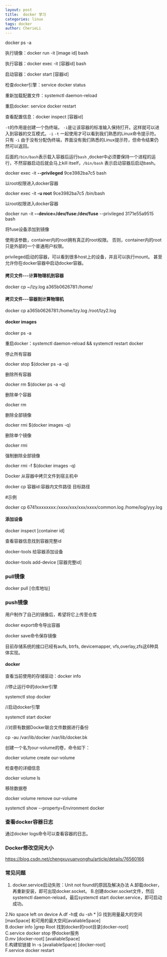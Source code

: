 ```yaml
---
layout: post
title:  docker 学习
categories: linux
tags: docker
author: CherieLi
---
```


docker ps -a

执行镜像：docker run -it [image id] bash

执行容器：docker exec -it [容器id] bash

启动容器：docker start [容器id]

检查docker引擎：service docker status

重新加载配置文件：systemctl daemon-reload

重启docker: service docker restart

查看配置信息：docker inspect [容器id]

 

`-t`的作用是创建一个伪终端， `-i`是让该容器的标准输入保持打开。这样就可以进入到容器的交互模式。`-i` `-t` 一起使用才可以看到我们熟悉的Linux命令提示符。只有 `-i` 由于没有分配伪终端，界面没有我们熟悉的Linux提示符，但命令结果仍然可以返回。

后面的`/bin/bash`表示载入容器后运行`bash` ,docker中必须要保持一个进程的运行，不然容器启动后就会马上kill itself，`/bin/bash` 表示启动容器后启动bash。



docker exec -it **--privileged** 9ce3982ba7c5 bash 

以root权限进入docker容器

docker exec -it **-u root** 9ce3982ba7c5 /bin/bash

以root权限进入docker容器

docker run -it **--device=/dev/fuse:/dev/fuse** --privileged  3171e55a9515 bash

将fuse设备添加到镜像

使用该参数，container内的root拥有真正的root权限。
 否则，container内的root只是外部的一个普通用户权限。

privileged启动的容器，可以看到很多host上的设备，并且可以执行mount。
 甚至允许你在docker容器中启动docker容器。

#### 拷贝文件---计算物理机到容器

docker cp ~/lzy.log a365b0626781:/home/

 

#### 拷贝文件---容器到计算物理机

docker cp a365b0626781:/home/lzy.log /root/lzy2.log



#### docker images

docker ps -a

 

重启docker：systemctl daemon-reload && systemctl restart docker

 

停止所有容器

docker stop $(docker ps -a -q)

 

删除所有容器

docker rm $(docker ps -a -q)

 

删除单个容器

docker rm <container id>

 

删除全部镜像

docker rmi $(docker images -q)

删除单个镜像

docker rmi <image id>

强制删除全部镜像

docker rmi -f $(docker images -q)

 

Docker 从容器中拷贝文件到宿主机中

docker cp 容器id:容器内文件路径 目标路径

\#示例

docker cp 6741xxxxxxxx:/xxxx/xxx/xxx/xxxx/common.log /home/log/yyy.log



#### 添加设备

 docker inspect [container id]

查看容器信息找到容器完整id

docker-tools 给容器添加设备

docker-tools add-device [容器完整id] 

### pull镜像

docker pull [仓库地址]

### push镜像

用户制作了自己的镜像后，希望将它上传至仓库

docker export命令导出容器

docker save命令保存镜像

 目前存储系统的接口已经有aufs, btrfs, devicemapper, vfs,overlay,zfs这6种具体实现。

#### docker

查看当前使用的存储驱动：docker info

//停止运行中的docker引擎

systemctl stop docker

 

//启动docker引擎

systemctl start docker

 

//对原有数据Docker联合文件数据进行备份

cp -au /var/lib/docker /var/lib/docker.bk

 

创建一个名为our-volume的卷，命令如下：

docker volume create our-volume

 

检查卷的详细信息

docker volume ls

 

移除数据卷

docker volume remove our-volume

 

systemctl show --property=Environment docker

### 查看docker容器日志

通过docker logs命令可以查看容器的日志。

### Docker修改空间大小

https://blog.csdn.net/chengxuyuanyonghu/article/details/76560166

### 常见问题
1. docker.service启动失败：Unit not found的原因及解决办法
   A.卸载docker，再重新安装，即可出现docker.socket。
   B.创建docker.socket文件，然后systemctl daemon-reload，最后systemctl start docker.service，即可启动成功。
 
2.No space left on device
   A.df -h或 du -sh * |G 找到用量最大的空间[maxSpace] 和可用的最大空间[avaliableSpace]  
   B.docker info |grep Root 找到docker的root目录[docker-root]  
   C.service docker stop 停docker服务  
   D.mv [docker-root] [avaliableSpace]  
   E.构建软链接 ln -s [avaliableSpace] [docker-root]  
   F.service docker restart  
   
